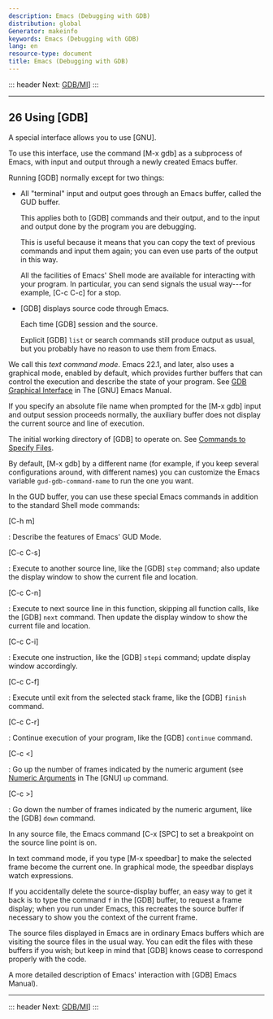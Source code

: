 ```yaml
---
description: Emacs (Debugging with GDB)
distribution: global
Generator: makeinfo
keywords: Emacs (Debugging with GDB)
lang: en
resource-type: document
title: Emacs (Debugging with GDB)
---
```

::: header
Next: [GDB/MI](GDB_002fMI.html#GDB_002fMI)]
:::

---

## 26 Using [GDB]

A special interface allows you to use [GNU].

To use this interface, use the command [M-x gdb] as a subprocess of Emacs, with input and output through a newly created Emacs buffer.

Running [GDB] normally except for two things:

- All "terminal" input and output goes through an Emacs buffer, called the GUD buffer.

  This applies both to [GDB] commands and their output, and to the input and output done by the program you are debugging.

  This is useful because it means that you can copy the text of previous commands and input them again; you can even use parts of the output in this way.

  All the facilities of Emacs' Shell mode are available for interacting with your program. In particular, you can send signals the usual way---for example, [C-c C-c] for a stop.
- [GDB] displays source code through Emacs.

  Each time [GDB] session and the source.

  Explicit [GDB] `list` or search commands still produce output as usual, but you probably have no reason to use them from Emacs.

We call this *text command mode*. Emacs 22.1, and later, also uses a graphical mode, enabled by default, which provides further buffers that can control the execution and describe the state of your program. See [GDB Graphical Interface](../Emacs/GDB-Graphical-Interface.html#GDB-Graphical-Interface) in The [GNU] Emacs Manual.

If you specify an absolute file name when prompted for the [M-x gdb] input and output session proceeds normally, the auxiliary buffer does not display the current source and line of execution.

The initial working directory of [GDB] to operate on. See [Commands to Specify Files](Files.html#Files).

By default, [M-x gdb] by a different name (for example, if you keep several configurations around, with different names) you can customize the Emacs variable `gud-gdb-command-name` to run the one you want.

In the GUD buffer, you can use these special Emacs commands in addition to the standard Shell mode commands:

[C-h m]

:   Describe the features of Emacs' GUD Mode.

[C-c C-s]

:   Execute to another source line, like the [GDB] `step` command; also update the display window to show the current file and location.

[C-c C-n]

:   Execute to next source line in this function, skipping all function calls, like the [GDB] `next` command. Then update the display window to show the current file and location.

[C-c C-i]

:   Execute one instruction, like the [GDB] `stepi` command; update display window accordingly.

[C-c C-f]

:   Execute until exit from the selected stack frame, like the [GDB] `finish` command.

[C-c C-r]

:   Continue execution of your program, like the [GDB] `continue` command.

[C-c \<]

:   Go up the number of frames indicated by the numeric argument (see [Numeric Arguments](../Emacs/Arguments.html#Arguments) in The [GNU] `up` command.

[C-c \>]

:   Go down the number of frames indicated by the numeric argument, like the [GDB] `down` command.

In any source file, the Emacs command [C-x [SPC] to set a breakpoint on the source line point is on.

In text command mode, if you type [M-x speedbar] to make the selected frame become the current one. In graphical mode, the speedbar displays watch expressions.

If you accidentally delete the source-display buffer, an easy way to get it back is to type the command `f` in the [GDB] buffer, to request a frame display; when you run under Emacs, this recreates the source buffer if necessary to show you the context of the current frame.

The source files displayed in Emacs are in ordinary Emacs buffers which are visiting the source files in the usual way. You can edit the files with these buffers if you wish; but keep in mind that [GDB] knows cease to correspond properly with the code.

A more detailed description of Emacs' interaction with [GDB] Emacs Manual).

---

::: header
Next: [GDB/MI](GDB_002fMI.html#GDB_002fMI)]
:::
